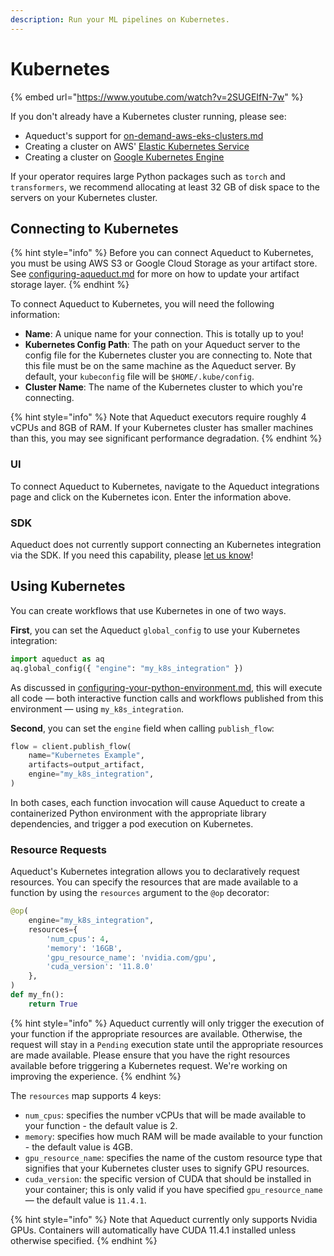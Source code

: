 ```yaml
---
description: Run your ML pipelines on Kubernetes.
---
```


# Kubernetes

{% embed url="https://www.youtube.com/watch?v=2SUGEIfN-7w" %}

If you don't already have a Kubernetes cluster running, please see:&#x20;

* Aqueduct's support for [on-demand-aws-eks-clusters.md](on-demand-resources/on-demand-aws-eks-clusters.md "mention")
* Creating a cluster on AWS' [Elastic Kubernetes Service](https://docs.aws.amazon.com/eks/latest/userguide/getting-started.html)
* Creating a cluster on [Google Kubernetes Engine](https://cloud.google.com/kubernetes-engine/docs/how-to/creating-a-zonal-cluster)

If your operator requires large Python packages such as `torch` and `transformers`, we recommend
allocating at least 32 GB of disk space to the servers on your Kubernetes cluster.

## Connecting to Kubernetes

{% hint style="info" %}
Before you can connect Aqueduct to Kubernetes, you must be using AWS S3 or Google Cloud Storage as your artifact store. See [configuring-aqueduct.md](../../installation-and-configuration/configuring-aqueduct.md "mention") for more on how to update your artifact storage layer.
{% endhint %}

To connect Aqueduct to Kubernetes, you will need the following information:&#x20;

* **Name**: A unique name for your connection. This is totally up to you!
* **Kubernetes Config Path**: The path on your Aqueduct server to the config file for the Kubernetes cluster you are connecting to. Note that this file must be on the same machine as the Aqueduct server. By default, your `kubeconfig` file will be `$HOME/.kube/config`.
* **Cluster Name**: The name of the Kubernetes cluster to which you're connecting.&#x20;

{% hint style="info" %}
Note that Aqueduct executors require roughly 4 vCPUs and 8GB of RAM. If your Kubernetes cluster has smaller machines than this, you may see significant performance degradation.
{% endhint %}

### UI

To connect Aqueduct to Kubernetes, navigate to the Aqueduct integrations page and click on the Kubernetes icon. Enter the information above.

### SDK

Aqueduct does not currently support connecting an Kubernetes integration via the SDK. If you need this capability, please [let us know](https://github.com/aqueducthq/aqueduct/issues/new?assignees=\&labels=enhancement\&template=feature\_request.md\&title=%5BFEATURE%5D)!

## Using Kubernetes

You can create workflows that use Kubernetes in one of two ways.

**First**, you can set the Aqueduct `global_config` to use your Kubernetes integration:

```python
import aqueduct as aq
aq.global_config({ "engine": "my_k8s_integration" })
```

As discussed in [configuring-your-python-environment.md](../../installation-and-configuration/configuring-your-python-environment.md "mention"), this will execute all code — both interactive function calls and workflows published from this environment — using `my_k8s_integration`.

**Second**, you can set the `engine` field when calling `publish_flow`:

```python
flow = client.publish_flow(
    name="Kubernetes Example",
    artifacts=output_artifact,
    engine="my_k8s_integration",
)
```

In both cases, each function invocation will cause Aqueduct to create a containerized Python environment with the appropriate library dependencies, and trigger a pod execution on Kubernetes.&#x20;

### Resource Requests

Aqueduct's Kubernetes integration allows you to declaratively request resources. You can specify the resources that are made available to a function by using the `resources` argument to the `@op` decorator:&#x20;

```python
@op(
    engine="my_k8s_integration",
    resources={
        'num_cpus': 4,
        'memory': '16GB',
        'gpu_resource_name': 'nvidia.com/gpu',
        'cuda_version': '11.8.0'
    },
)
def my_fn():
    return True
```

{% hint style="info" %}
Aqueduct currently will only trigger the execution of your function if the appropriate resources are available. Otherwise, the request will stay in a `Pending` execution state until the appropriate resources are made available. Please ensure that you have the right resources available before triggering a Kubernetes request. We're working on improving the experience.
{% endhint %}

The `resources` map supports 4 keys:

* `num_cpus`: specifies the number vCPUs that will be made available to your function - the default value is 2.
* `memory`: specifies how much RAM will be made available to your function - the default value is 4GB.
* `gpu_resource_name`: specifies the name of the custom resource type that signifies that your Kubernetes cluster uses to signify GPU resources.
* `cuda_version`: the specific version of CUDA that should be installed in your container; this is only valid if you have specified `gpu_resource_name` — the default value is `11.4.1`.

{% hint style="info" %}
Note that Aqueduct currently only supports Nvidia GPUs. Containers will automatically have CUDA 11.4.1 installed unless otherwise specified.
{% endhint %}
